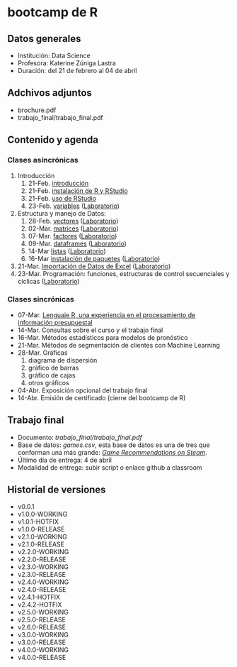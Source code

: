# bootcamp de R

## Datos generales

* Institución:  Data Science
* Profesora:    Katerine Zúniga Lastra
* Duración:     del 21 de febrero al 04 de abril

## Adchivos adjuntos

* brochure.pdf
* trabajo_final/trabajo_final.pdf

## Contenido y agenda

### Clases asincrónicas

1. Introducción
    1. 21-Feb. [introducción](https://www.youtube.com/watch?v=sq5ymlUaDws&ab_channel=Cecat4.0DSRP)
    1. 21-Feb. [instalación de R y RStudio](https://www.youtube.com/watch?v=ievtZgQvep0&feature=youtu.be&ab_channel=Cecat4.0DSRP)
    1. 21-Feb. [uso de RStudio](https://www.youtube.com/watch?v=ZdGByTGN2dc&ab_channel=Cecat4.0DSRP)
    1. 23-Feb. [variables](https://www.youtube.com/watch?v=yXFsRata9zQ&ab_channel=Cecat4.0DSRP) ([Laboratorio](https://www.youtube.com/watch?v=uro7DjkdGeY&ab_channel=Cecat4.0DSRP))
1. Estructura y manejo de Datos:
    1. 28-Feb. [vectores](https://www.youtube.com/watch?v=JOMcFZkzS5E) ([Laboratorio](https://youtu.be/BeP_9zYCMZc))
    1. 02-Mar. [matrices](https://www.youtube.com/watch?v=yi0xGDerGqM&ab_channel=Cecat4.0DSRP) ([Laboratorio](https://www.youtube.com/watch?v=lwl0emso4Rs&ab_channel=Cecat4.0DSRP))
    2. 07-Mar. [factores](https://www.youtube.com/watch?v=1aK4RP0rCy0&ab_channel=Cecat4.0DSRP) ([Laboratorio](https://www.youtube.com/watch?v=Ufb0PUH1dGA&ab_channel=Cecat4.0DSRP))
    3. 09-Mar. [dataframes](https://www.youtube.com/watch?v=oZz8Q7kq2LQ) ([Laboratorio](https://www.youtube.com/watch?v=exRpDn016ig))
    4. 14-Mar [listas](https://www.youtube.com/watch?v=KW9mOci_lgY) ([Laboratorio](https://www.youtube.com/watch?v=KpDRaKwnPlQ))
    5. 16-Mar [instalación de paquetes](https://www.youtube.com/watch?v=f2Z9uHCGnxg) ([Laboratorio](https://www.youtube.com/watch?v=CEZMxipH6yg))
2. 21-Mar. [Importación de Datos de Excel](https://www.youtube.com/watch?v=aRf_ss16wnI&ab_channel=Cecat4.0DSRP) ([Laboratorio](https://www.youtube.com/watch?v=yrbH8Pf5ClU&ab_channel=Cecat4.0DSRP))
3. 23-Mar. Programación: funciones, estructuras de control secuenciales y cíclicas ([Laboratorio](https://www.youtube.com/watch?v=5MWZAPolKMs&ab_channel=Cecat4.0DSRP))

### Clases sincrónicas

* 07-Mar. [Lenguaje R, una experiencia en el procesamiento de información presupuestal](https://www.youtube.com/watch?v=eBmU29D_IG4)
* 14-Mar. Consultas sobre el curso y el trabajo final
* 16-Mar. Métodos estadísticos para modelos de pronóstico
* 21-Mar. Métodos de segmentación de clientes con Machine Learning
* 28-Mar. Gráficas
    1. diagrama de dispersión
    1. gráfico de barras
    1. gráfico de cajas
    1. otros gráficos
* 04-Abr. Exposición opcional del trabajo final
* 14-Abr. Emisión de certificado (cierre del bootcamp de R)

## Trabajo final

* Documento: *trabajo_final/trabajo_final.pdf*
* Base de datos: *games.csv*, esta base de datos es una de tres que conforman una más grande: [_Game Recommendations on Steam_](https://www.kaggle.com/datasets/antonkozyriev/game-recommendations-on-steam?select=users.csv).
* Último día de entrega: 4 de abril
* Modalidad de entrega: subir script o enlace github a classroom

## Historial de versiones
  * v0.0.1
  * v1.0.0-WORKING
  * v1.0.1-HOTFIX
  * v1.0.0-RELEASE
  * v2.1.0-WORKING
  * v2.1.0-RELEASE
  * v2.2.0-WORKING
  * v2.2.0-RELEASE
  * v2.3.0-WORKING
  * v2.3.0-RELEASE
  * v2.4.0-WORKING
  * v2.4.0-RELEASE
  * v2.4.1-HOTFIX
  * v2.4.2-HOTFIX
  * v2.5.0-WORKING
  * v2.5.0-RELEASE
  * v2.6.0-RELEASE
  * v3.0.0-WORKING
  * v3.0.0-RELEASE
  * v4.0.0-WORKING
  * v4.0.0-RELEASE